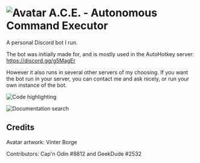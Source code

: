 # ![Avatar](https://i.imgur.com/Sv7L0a1.png) A.C.E. - Autonomous Command Executor

A personal Discord bot I run.

The bot was initially made for, and is mostly used in the AutoHotkey server:
https://discord.gg/g5MagEr

However it also runs in several other servers of my choosing. If you want the bot run in your server, you can contact me and ask nicely, or run your own instance of the bot.

![Code highlighting](https://i.imgur.com/y5zwdVg.gif)

![Documentation search](https://i.imgur.com/3LnGv6t.gif)

## Credits

Avatar artwork: Vinter Borge

Contributors: Cap'n Odin #8812 and GeekDude #2532
